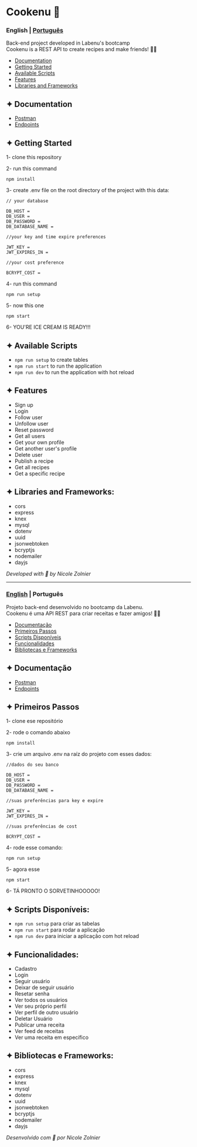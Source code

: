 # Cookenu 🍳

<a id="en-readme"></a>
### English | [Português](#pt-readme)
Back-end project developed in Labenu's bootcamp \
Cookenu is a REST API to create recipes and make friends! 👩‍🍳

<a name="pt-menu"></a>
- [Documentation](#documentacao)
- [Getting Started](#steps)
- [Available Scripts](#en-scripts)
- [Features](#features)
- [Libraries and Frameworks](#libs)


<a id="documentation"></a>
## ✦ Documentation
- [Postman](https://documenter.getpostman.com/view/13242152/TzCJfVEu)
- [Endpoints](ENDPOINTS.md)

<a id="steps"></a>
## ✦ Getting Started
1- clone this repository

2- run this command
```
npm install
```
3- create .env file on the root directory of the project with this data:
```
// your database

DB_HOST =
DB_USER =
DB_PASSWORD = 
DB_DATABASE_NAME = 

//your key and time expire preferences

JWT_KEY =
JWT_EXPIRES_IN = 

//your cost preference

BCRYPT_COST = 
```
4- run this command

```
npm run setup
```
5- now this one
```
npm start
```
6- YOU'RE ICE CREAM IS READY!!!

<a id="en-scripts"></a>
## ✦ Available Scripts
* `npm run setup` to create tables
* `npm run start` to run the application
* `npm run dev` to run the application with hot reload

<a id="features"></a>
## ✦ Features
* Sign up
* Login
* Follow user
* Unfollow user
* Reset password
* Get all users
* Get your own profile
* Get another user's profile
* Delete user
* Publish a recipe
* Get all recipes
* Get a specific recipe

<a id="libs"></a>
## ✦ Libraries and Frameworks:
* cors
* express
* knex
* mysql
* dotenv
* uuid
* jsonwebtoken
* bcryptjs
* nodemailer
* dayjs

*Developed with 🧡 by Nicole Zolnier*

-------
<a id="pt-readme"></a>
### [English](#en-readme) | Português
Projeto back-end desenvolvido no bootcamp da Labenu. \
Cookenu é uma API REST para criar receitas e fazer amigos! 👩‍🍳

<a name="pt-menu"></a>
- [Documentação](#documentacao)
- [Primeiros Passos](#passos)
- [Scripts Disponíveis](#pt-scripts)
- [Funcionalidades](#funcionalidades)
- [Bibliotecas e Frameworks](#bibliotecas)


<a id="documentacao"></a>
## ✦ Documentação
- [Postman](https://documenter.getpostman.com/view/13242152/TzCJfVEu)
- [Endpoints](ENDPOINTS.md)

<a id="passos"></a>
## ✦ Primeiros Passos
1- clone ese repositório

2- rode o comando abaixo
```
npm install
```
3- crie um arquivo .env na raíz do projeto com esses dados:
```
//dados do seu banco

DB_HOST =
DB_USER =
DB_PASSWORD = 
DB_DATABASE_NAME = 

//suas preferências para key e expire

JWT_KEY =
JWT_EXPIRES_IN = 

//suas preferências de cost

BCRYPT_COST = 
```
4- rode esse comando:

```
npm run setup
```
5- agora esse
```
npm start
```
6- TÁ PRONTO O SORVETINHOOOOO!

<a id="pt-scripts"></a>
## ✦ Scripts Disponíveis:
* `npm run setup` para criar as tabelas
* `npm run start` para rodar a aplicação
* `npm run dev` para iniciar a aplicação com hot reload

<a id="funcionalidades"></a>
## ✦ Funcionalidades:
* Cadastro
* Login
* Seguir usuário
* Deixar de seguir usuário
* Resetar senha
* Ver todos os usuários
* Ver seu próprio perfil
* Ver perfil de outro usuário
* Deletar Usuário
* Publicar uma receita
* Ver feed de receitas
* Ver uma receita em específico

<a id="bibliotecas"></a>
## ✦ Bibliotecas e Frameworks:
* cors
* express
* knex
* mysql
* dotenv
* uuid
* jsonwebtoken
* bcryptjs
* nodemailer
* dayjs

*Desenvolvido com 🧡 por Nicole Zolnier*
